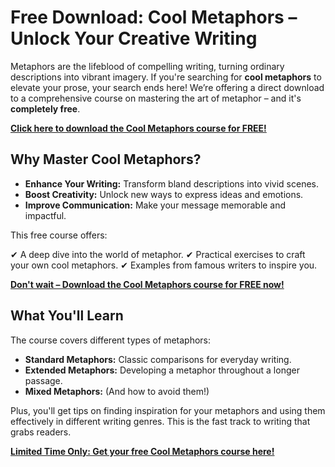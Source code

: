# Free Download: Cool Metaphors – Unlock Your Creative Writing

Metaphors are the lifeblood of compelling writing, turning ordinary descriptions into vibrant imagery. If you're searching for **cool metaphors** to elevate your prose, your search ends here! We’re offering a direct download to a comprehensive course on mastering the art of metaphor – and it's **completely free**.

[**Click here to download the Cool Metaphors course for FREE!**](https://udemywork.com/cool-metaphors)

## Why Master Cool Metaphors?

*   **Enhance Your Writing:** Transform bland descriptions into vivid scenes.
*   **Boost Creativity:** Unlock new ways to express ideas and emotions.
*   **Improve Communication:** Make your message memorable and impactful.

This free course offers:

✔ A deep dive into the world of metaphor.
✔ Practical exercises to craft your own cool metaphors.
✔ Examples from famous writers to inspire you.

[**Don't wait – Download the Cool Metaphors course for FREE now!**](https://udemywork.com/cool-metaphors)

## What You'll Learn

The course covers different types of metaphors:

*   **Standard Metaphors:** Classic comparisons for everyday writing.
*   **Extended Metaphors:** Developing a metaphor throughout a longer passage.
*   **Mixed Metaphors:** (And how to avoid them!)

Plus, you'll get tips on finding inspiration for your metaphors and using them effectively in different writing genres. This is the fast track to writing that grabs readers.

[**Limited Time Only: Get your free Cool Metaphors course here!**](https://udemywork.com/cool-metaphors)
